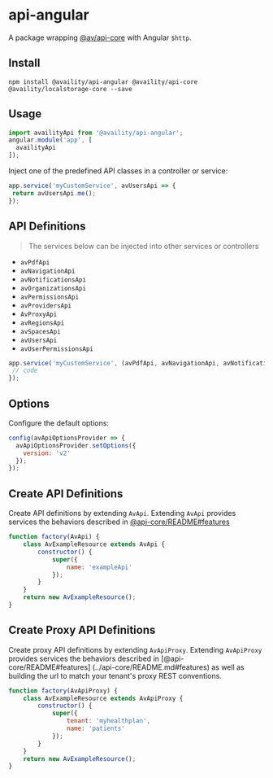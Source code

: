 # api-angular

A package wrapping [@av/api-core](../api-core/README.md) with Angular `$http`.

## Install
`npm install @availity/api-angular @availity/api-core @availity/localstorage-core --save`

## Usage
```javascript
import availityApi from '@availity/api-angular';
angular.module('app', [
  availityApi
]);
```

Inject one of the predefined API classes in a controller or service:
```javascript
app.service('myCustomService', avUsersApi => {
 return avUsersApi.me();
});
```

## API Definitions
> The services below can be injected into other services or controllers 
- `avPdfApi`
- `avNavigationApi`
- `avNotificationsApi`
- `avOrganizationsApi`
- `avPermissionsApi`
- `avProvidersApi`
- `AvProxyApi`
- `avRegionsApi`
- `avSpacesApi`
- `avUsersApi`
- `avUserPermissionsApi`



```js
app.service('myCustomService', (avPdfApi, avNavigationApi, avNotificationApi, avOrganizationsApi, avPermissionsApi, avProvidersApi, AvProxyApi, avRegionsApi, avSpacesApi, avUsersApi, avUserPermissionsApi) => {
 // code
});
```

## Options
Configure the default options:
```javascript
config(avApiOptionsProvider => {
  avApiOptionsProvider.setOptions({
    version: 'v2'
  });
});
```

## Create API Definitions
Create API definitions by extending `AvApi`. Extending `AvApi` provides services the behaviors described in [@api-core/README#features](../api-core/README.md#features)

```js
function factory(AvApi) {
    class AvExampleResource extends AvApi {
        constructor() {
            super({
                name: 'exampleApi'
            });
        }
    }
    return new AvExampleResource();
}
```

## Create Proxy API Definitions
Create proxy API definitions by extending `AvApiProxy`. Extending `AvApiProxy` provides services the behaviors described in [@api-core/README#features] (../api-core/README.md#features) as well as building the url to match your tenant's proxy REST conventions.


```js
function factory(AvApiProxy) {
    class AvExampleResource extends AvApiProxy {
        constructor() {
            super({
                tenant: 'myhealthplan',
                name: 'patients'
            });
        }
    }
    return new AvExampleResource();
}
```
